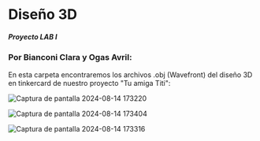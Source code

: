 # Diseño 3D
##### Proyecto LAB I 
### Por Bianconi Clara y Ogas Avril:
En esta carpeta encontraremos los archivos .obj (Wavefront) del diseño 3D en tinkercard de nuestro proyecto "Tu amiga Titi":

![Captura de pantalla 2024-08-14 173220](https://github.com/user-attachments/assets/c427870f-de7e-4cdd-b1b5-201b0c309a22)

![Captura de pantalla 2024-08-14 173404](https://github.com/user-attachments/assets/c081b9b7-21cb-4d87-b9af-abf4389375e8)

![Captura de pantalla 2024-08-14 173316](https://github.com/user-attachments/assets/7cc2b322-8de7-433b-9c48-1d845e626ed1)

